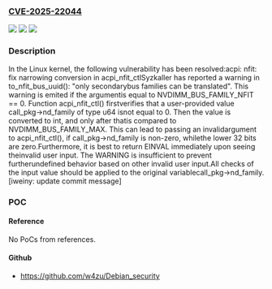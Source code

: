 ### [CVE-2025-22044](https://cve.mitre.org/cgi-bin/cvename.cgi?name=CVE-2025-22044)
![](https://img.shields.io/static/v1?label=Product&message=Linux&color=blue)
![](https://img.shields.io/static/v1?label=Version&message=6450ddbd5d8e83ea9927c7f9076a21f829699e0f%3C%204b65cff06a004ac54f6ea8886060f0d07b1ca055%20&color=brighgreen)
![](https://img.shields.io/static/v1?label=Vulnerability&message=n%2Fa&color=brighgreen)

### Description

In the Linux kernel, the following vulnerability has been resolved:acpi: nfit: fix narrowing conversion in acpi_nfit_ctlSyzkaller has reported a warning in to_nfit_bus_uuid(): "only secondarybus families can be translated". This warning is emited if the argumentis equal to NVDIMM_BUS_FAMILY_NFIT == 0. Function acpi_nfit_ctl() firstverifies that a user-provided value call_pkg->nd_family of type u64 isnot equal to 0. Then the value is converted to int, and only after thatis compared to NVDIMM_BUS_FAMILY_MAX. This can lead to passing an invalidargument to acpi_nfit_ctl(), if call_pkg->nd_family is non-zero, whilethe lower 32 bits are zero.Furthermore, it is best to return EINVAL immediately upon seeing theinvalid user input.  The WARNING is insufficient to prevent furtherundefined behavior based on other invalid user input.All checks of the input value should be applied to the original variablecall_pkg->nd_family.[iweiny: update commit message]

### POC

#### Reference
No PoCs from references.

#### Github
- https://github.com/w4zu/Debian_security

